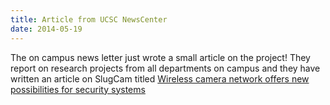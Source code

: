 ```yaml
---
title: Article from UCSC NewsCenter
date: 2014-05-19
---
```


The on campus news letter just wrote a small article on the project! They report on research projects from all departments on campus and they have written an article on SlugCam titled
[Wireless camera network offers new possibilities for security systems](http://news.ucsc.edu/2014/05/wireless-camera-network.html)

